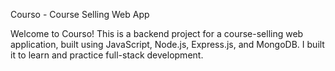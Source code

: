 Courso - Course Selling Web App

Welcome to Courso! This is a backend project for a course-selling web application, built using JavaScript, Node.js, Express.js, and MongoDB. I built it to learn and practice full-stack development.
